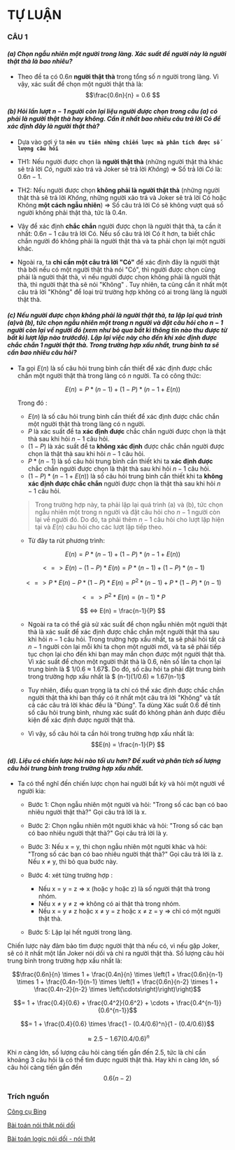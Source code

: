 
# **TỰ LUẬN**

### **CÂU 1** 

#### *(a) Chọn ngẫu nhiên một người trong làng. Xác suất để người này là người thật thà là bao nhiêu?*

- Theo đề ta có $0.6n$ **người thật thà** trong tổng số $n$ người trong làng. Vì vậy, xác suất để chọn một người thật thà là:
$$\frac{0.6n}{n} = 0.6 $$

#### *(b) Hỏi lần lượt n − 1 người còn lại liệu người được chọn trong câu (a) có phải là người thật thà hay không. Cần ít nhất bao nhiêu câu trả lời Có để xác định đây là người thật thà?*

- Dựa vào gợi ý ta **`nên ưu tiên những chiến lược mà phân tích được số lượng câu
hỏi`**

- TH1: Nếu người được chọn là **người thật thà** (những người thật thà khác sẽ trả lời *Có*, người xảo trá và Joker sẽ trả lời *Không*)
=> Số trả lời *Có* là:  $0.6n - 1$.

- TH2: Nếu người được chọn **không phải là người thật thà** (những người thật thà sẽ trả lời *Không*, những người xảo trá và Joker sẽ trả lời Có hoặc Không **một cách ngẫu nhiên**) 
=> Số câu trả lời Có sẽ không vượt quá số người không phải thật thà, tức là $0.4n$.

- Vậy để xác định **chắc chắn** người được chọn là người thật thà, ta cần ít nhất:
$0.6n - 1$ câu trả lời Có. Nếu số câu trả lời Có ít hơn, ta biết chắc chắn người đó không phải là người thật thà và ta phải chọn lại một người khác.

- Ngoài ra, ta **chỉ cần một câu trả lời "Có"** để xác định đây là người thật thà bởi nếu có một người thật thà nói "Có", thì người được chọn cũng phải là người thật thà, vì nếu người được chọn không phải là người thật thà, thì người thật thà sẽ nói "Không" . Tuy nhiên, ta cũng cần ít nhất một câu trả lời "Không" để loại trừ trường hợp không có ai trong làng là người thật thà.

#### *(c)  Nếu người được chọn không phải là người thật thà, ta lặp lại quá trình (a)và (b), tức chọn ngẫu nhiên một trong n người và đặt câu hỏi cho n − 1 người còn lại về người đó (xem như bỏ qua bất kì thông tin nào thu được từ bất kì lượt lặp nào trướcđó). Lặp lại việc này cho đến khi xác định được chắc chắn 1 người thật thà. Trong trường hợp xấu nhất, trung bình ta sẽ cần bao nhiêu câu hỏi?*

- Ta gọi $E(n)$ là số câu hỏi trung bình cần thiết để xác định được chắc chắn một người thật thà trong làng có $n$ người. Ta có công thức:
    
    $$E(n) = P * (n-1) + (1-P) * (n-1 + E(n))$$
    
    Trong đó :
    
    - $E(n)$ là số câu hỏi trung bình cần thiết để xác định được chắc chắn một người thật thà trong làng có n người.
    - $P$ là xác suất để ta **xác định được** chắc chắn người được chọn là thật thà sau khi hỏi $n-1$ câu hỏi.
    - $(1-P)$ là xác suất để ta **không xác định** được chắc chắn người được chọn là thật thà sau khi hỏi $n-1$ câu hỏi.
    - $P * (n-1)$ là số câu hỏi trung bình cần thiết khi ta **xác định được** chắc chắn người được chọn là thật thà  sau khi hỏi $n-1$ câu hỏi.
    - $(1-P) * (n-1 + E(n))$ là số câu hỏi trung bình cần thiết khi ta **không xác định được chắc chắn** người được chọn là thật thà sau khi hỏi $n-1$ câu hỏi. 
    
    > Trong trường hợp này, ta phải lặp lại quá trình (a) và (b), tức chọn ngẫu nhiên một trong n người và đặt câu hỏi cho $n-1$ người còn lại về người đó. Do đó, ta phải thêm $n-1$ câu hỏi cho lượt lặp hiện tại và $E(n)$ câu hỏi cho các lượt lặp tiếp theo.

    - Từ đây ta rút phương trình:
    
    $$E(n) = P * (n-1) + (1-P) * (n-1 + E(n))$$
  
    $$ <=> E(n) - (1-P) * E(n) = P * (n-1) + (1-P) * (n-1)$$
  
    $$ <=> P * E(n) - P * (1-P) * E(n) = P^2 * (n-1) + P * (1-P) * (n-1)$$
  
    $$ <=> P^2 * E(n) = (n - 1) * P $$
  
    $$ <=> E(n) = \frac{n-1}{P}  $$

    - Ngoài ra ta có thể giả sử xác suất để chọn ngẫu nhiên một người thật thà là xác suất để xác định được chắc chắn một người thật thà sau khi hỏi $n-1$ câu hỏi. Trong trường hợp xấu nhất, ta sẽ phải hỏi tất cả $n-1$ người còn lại mỗi khi ta chọn một người mới, và ta sẽ phải tiếp tục chọn lại cho đến khi bạn may mắn chọn được một người thật thà. Vì xác suất để chọn một người thật thà là 0.6, nên số lần ta chọn lại trung bình là $ 1/0.6 ≈ 1.67$. Do đó, số câu hỏi ta phải đặt trung bình trong trường hợp xấu nhất là $ (n-1)(1/0.6) ≈ 1.67(n-1)$ 

    - Tuy nhiên, điều quan trọng là ta chỉ có thể xác định được chắc chắn người thật thà khi bạn thấy có ít nhất một câu trả lời "Không" và tất cả các câu trả lời khác đều là "Đúng". Ta dùng Xác suất $0.6$ để tính số câu hỏi trung bình, nhưng xác suất đó không phản ánh được điều kiện để xác định được người thật thà.

    - Vì vậy, số câu hỏi ta cần hỏi trong trường hợp xấu nhất là:
    $$E(n) = \frac{n-1}{P}  $$

#### *(d). Liệu có chiến lược hỏi nào tối ưu hơn? Đề xuất và phân tích số lượng câu hỏi trung bình trong trường hợp xấu nhất.*

- Ta có thể nghĩ đến chiến lược chọn hai người bất kỳ và hỏi một người về người kia:

    - Bước 1: Chọn ngẫu nhiên một người và hỏi: "Trong số các bạn có bao nhiêu người thật thà?" Gọi câu trả lời là x.

    - Bước 2: Chọn ngẫu nhiên một người khác và hỏi: "Trong số các bạn có bao nhiêu người thật thà?" Gọi câu trả lời là y.

    - Bước 3: Nếu x = y, thì chọn ngẫu nhiên một người khác và hỏi: "Trong số các bạn có bao nhiêu người thật thà?" Gọi câu trả lời là z. Nếu x ≠ y, thì bỏ qua bước này.

    - Bước 4: xét từng trường hợp :
        + Nếu x = y = z => x (hoặc y hoặc z) là số người thật thà trong nhóm.
        + Nếu x ≠ y ≠ z => không có ai thật thà trong nhóm.
        + Nếu x = y ≠ z hoặc x ≠ y = z hoặc x ≠ z = y =>  chỉ có một người thật thà.
    - Bước 5: Lặp lại hết người trong làng.

Chiến lược này đảm bảo tìm được người thật thà nếu có, vì nếu gặp Joker, sẽ có ít nhất một lần Joker nói dối và chỉ ra người thật thà. Số lượng câu hỏi trung bình trong trường hợp xấu nhất là:

$$\frac{0.6n}{n} \times 1 + \frac{0.4n}{n} \times \left(1 + \frac{0.6n}{n-1} \times 1 + \frac{0.4n-1}{n-1} \times \left(1 + \frac{0.6n}{n-2} \times 1 + \frac{0.4n-2}{n-2} \times \left(\cdots\right)\right)\right)$$

$$= 1 + \frac{0.4}{0.6} + \frac{0.4^2}{0.6^2} + \cdots + \frac{0.4^{n-1}}{0.6^{n-1}}$$

$$= 1 + \frac{0.4}{0.6} \times \frac{1 - (0.4/0.6)^n}{1 - (0.4/0.6)}$$

$$\approx 2.5 - 1.67 (0.4/0.6)^n$$

Khi $n$ càng lớn, số lượng câu hỏi càng tiến gần đến $2.5$, tức là chỉ cần khoảng 3 câu hỏi là có thể tìm được người thật thà. Hay khi n càng lớn, số câu hỏi càng tiến gần đến $$0.6(n−2)$$

### **Trích nguồn** 

[Công cụ Bing](https://www.bing.com/search?form=MY0291&OCID=MY0291&q=Bing+AI&showconv=1&ntref=1)

[Bài toán nói thật nói dối](https://text.123docz.net/document/3537339-toan-logic-hay-va-phuong-phap-luan.htm)

[Bài toán logic nói dối - nói thật](https://anh135689999.violet.vn/entry/bai-toan-logic-noi-doi-noi-that-13342827.html)
